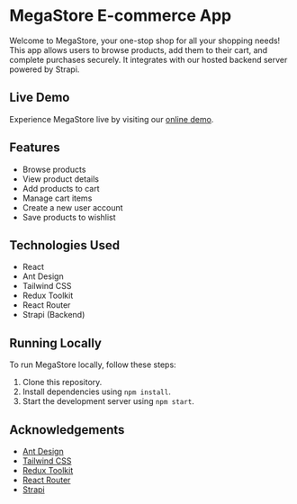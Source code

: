 # MegaStore E-commerce App

Welcome to MegaStore, your one-stop shop for all your shopping needs! This app allows users to browse products, add them to their cart, and complete purchases securely. It integrates with our hosted backend server powered by Strapi.

## Live Demo

Experience MegaStore live by visiting our [online demo](https://mega-store-ecommerce.vercel.app/).

## Features

- Browse products
- View product details
- Add products to cart
- Manage cart items
- Create a new user account
- Save products to wishlist

## Technologies Used

- React
- Ant Design
- Tailwind CSS
- Redux Toolkit
- React Router
- Strapi (Backend)

## Running Locally

To run MegaStore locally, follow these steps:

1. Clone this repository.
2. Install dependencies using `npm install`.
3. Start the development server using `npm start`.



## Acknowledgements

- [Ant Design](https://ant.design/)
- [Tailwind CSS](https://tailwindcss.com/)
- [Redux Toolkit](https://redux-toolkit.js.org/)
- [React Router](https://reactrouter.com/)
- [Strapi](https://strapi.io/)
